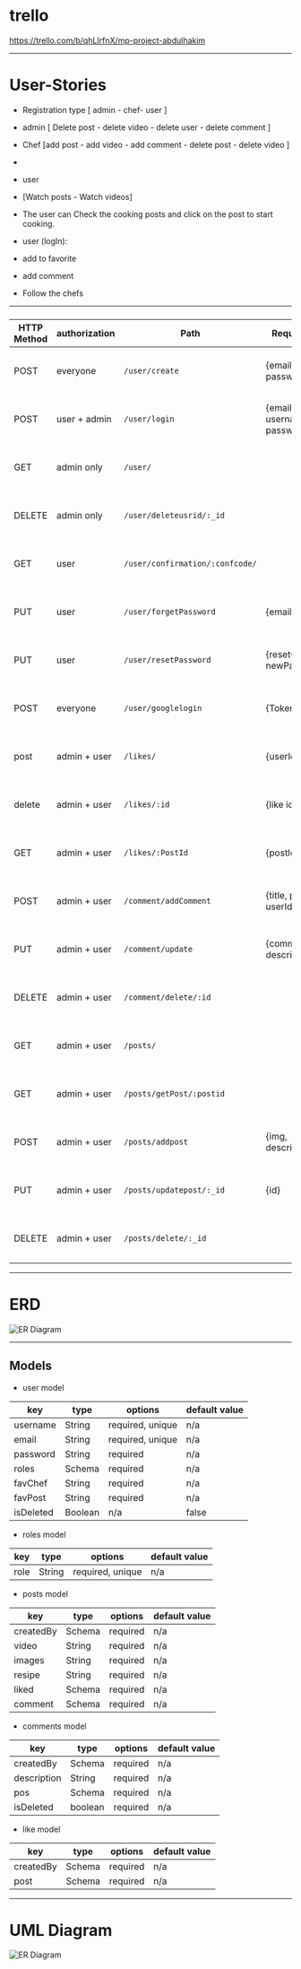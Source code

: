 # trello
https://trello.com/b/qhLIrfnX/mp-project-abdulhakim


---

# User-Stories

- Registration type [ admin - chef- user ]

- admin [ Delete post - delete video - delete user - delete comment ]

- Chef [add post - add video - add comment - delete post - delete video ]
-
- user
- [Watch posts - Watch videos]
- The user can Check the cooking posts and click on the post to start cooking.
- user (logIn):
- add to favorite
- add comment 
- Follow the chefs

---
###
 HTTP Method  | authorization     |    Path                            |  Request  Body       | HTTP Code              
------------- | -----------   | ---------------------------            |----------------------  |---------
POST          | everyone      |`/user/create`        |{email,username, password, role} | ok 200 , error 400
POST          | user + admin  |`/user/login`                        |{email or username, password}| ok 200 , error 400
GET           | admin only    |`/user/`                           | | ok 200 , error 400
DELETE        | admin only    |`/user/deleteusrid/:_id`             |   |ok 200 , error 400
GET           | user          |`/user/confirmation/:confcode/`     |    |ok 200 , error 400
PUT           | user          |`/user/forgetPassword`          |{email}|ok 200 , error 400
PUT           | user          |`/user/resetPassword` |{resetCode, newPassword} | ok 200 , error 400
POST          | everyone      |`/user/googlelogin`  |{Token id} | ok 200 , error 400
post          | admin + user  |`/likes/`     |{userId, PostId} | ok 200 , error 400
delete        | admin + user  |`/likes/:id`                  |{like id}| ok 200 , error 400
GET           | admin + user  |`/likes/:PostId`                    |{postId}| ok 200 , error 400
POST          | admin + user  |`/comment/addComment`                  |{title, postId, userId}| ok 200 , error 400
PUT           | admin + user  |`/comment/update`                    |{commentId, description}| ok 200 , error 400
DELETE        | admin + user  |`/comment/delete/:id`                  | | ok 200 , error 400
GET           | admin + user  |`/posts/`                               | | ok 200 , error 400
GET           | admin + user  |`/posts/getPost/:postid`                || ok 200 , error 400
POST          | admin + user  |`/posts/addpost`                    |{img, description} | ok 200 , error 400
PUT           | admin + user  |`/posts/updatepost/:_id`               |{id}| ok 200 , error 400
DELETE        | admin + user  |`/posts/delete/:_id`                | | ok 200 , error 400

---
# ERD


![ER Diagram](https://github.com/AbdulhakimAloudah/User-Stories/blob/main/img/Untitled%20Diagram.drawio%20(3).png)


---
## Models

- user model

| key        | type            | options          | default value |
| ---------- | --------------- | ---------------- | ------------- |
| username   | String          | required, unique | n/a           |
| email      | String          | required, unique | n/a           |
| password   | String          | required         | n/a           |
| roles      | Schema <roles>  | required         | n/a           |
| favChef    | String          | required         | n/a           |
| favPost   | String          | required         | n/a           |
| isDeleted  | Boolean         | n/a              | false         |

- roles model

| key  | type   | options          | default value |
| ---- | ------ | ---------------- | ------------- |
| role | String | required, unique | n/a           |

- posts model

| key         | type              | options  | default value |
| ----------- | ----------------- | -------- | ------------- |
| createdBy | Schema <user>            | required | n/a           |
| video      | String     | required | n/a           |
  | images      | String     | required | n/a           |
 | resipe      | String     | required | n/a           |
| liked        | Schema <like>            | required | n/a           |
| comment        | Schema <comments>            | required | n/a           |

- comments model

| key         | type            | options  | default value |
| ----------- | --------------- | -------- | ------------- |
| createdBy | Schema <user>            | required | n/a           |
| description | String          | required | n/a           |
| pos    | Schema <posts>   | required | n/a           |
| isDeleted    | boolean   | required | n/a           |

- like model

| key         | type            | options  | default value |
| ----------- | --------------- | -------- | ------------- |
| createdBy      | Schema <user>   | required | n/a           |
| post    | Schema <posts> | required | n/a            |

---
# UML Diagram

![ER Diagram](https://github.com/AbdulhakimAloudah/User-Stories/blob/main/img/Untitled%20Diagram.drawio%20(4).png)



